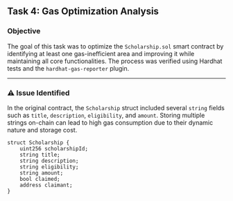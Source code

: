 ## Task 4: Gas Optimization Analysis

###  Objective
The goal of this task was to optimize the `Scholarship.sol` smart contract by identifying at least one gas-inefficient area and improving it while maintaining all core functionalities. The process was verified using Hardhat tests and the `hardhat-gas-reporter` plugin.

---

### ⚠ Issue Identified

In the original contract, the `Scholarship` struct included several `string` fields such as `title`, `description`, `eligibility`, and `amount`. Storing multiple strings on-chain can lead to high gas consumption due to their dynamic nature and storage cost.

```solidity
struct Scholarship {
    uint256 scholarshipId;
    string title;
    string description;
    string eligibility;
    string amount;
    bool claimed;
    address claimant;
}
